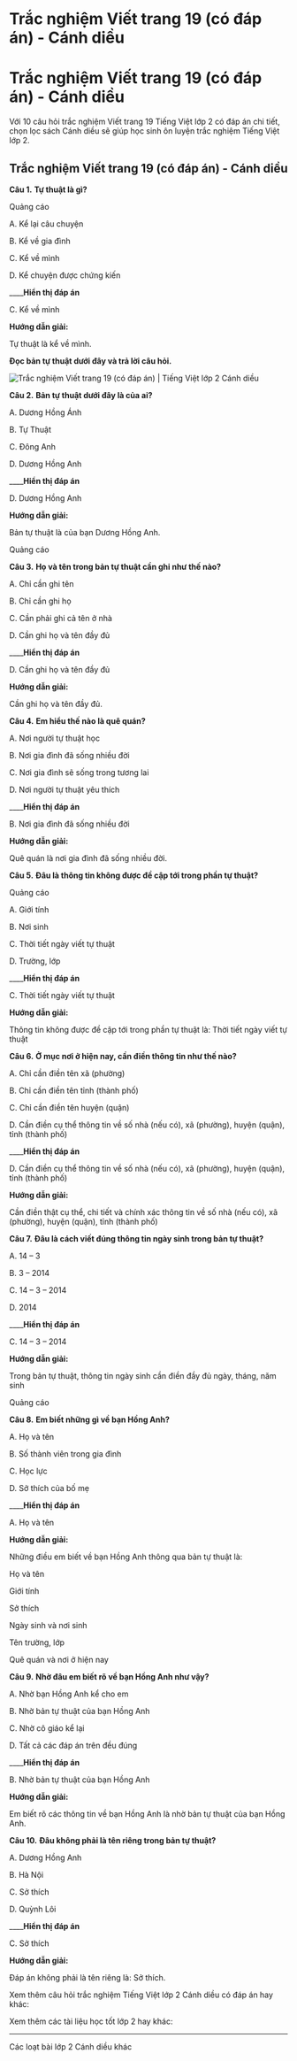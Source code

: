 # Trắc nghiệm Viết trang 19 (có đáp án) - Cánh diều

# Trắc nghiệm Viết trang 19 (có đáp án) - Cánh diều

Với 10 câu hỏi trắc nghiệm Viết trang 19 Tiếng Việt lớp 2 có đáp án chi tiết, chọn lọc sách Cánh diều sẽ giúp học sinh ôn luyện trắc nghiệm Tiếng Việt lớp 2.

## Trắc nghiệm Viết trang 19 (có đáp án) - Cánh diều

**Câu 1.** **Tự thuật là gì?**

Quảng cáo

A. Kể lại câu chuyện

B. Kể về gia đình

C. Kể về mình

D. Kể chuyện được chứng kiến

____**Hiển thị đáp án**

C. Kể về mình

**Hướng dẫn giải:**

Tự thuật là kể về mình.

**Đọc bản tự thuật dưới đây và trả lời câu hỏi.**

![Trắc nghiệm Viết trang 19 \(có đáp án\) | Tiếng Việt lớp 2 Cánh diều](https://vietjack.com/tieng-viet-2-cd/images/trac-nghiem-viet-trang-19-270809.PNG)

**Câu 2.** **Bản tự thuật dưới đây là của ai?**

A. Dương Hồng Ánh

B. Tự Thuật

C. Đông Anh

D. Dương Hồng Anh

____**Hiển thị đáp án**

D. Dương Hồng Anh

**Hướng dẫn giải:**

Bản tự thuật là của bạn Dương Hồng Anh.

Quảng cáo

**Câu 3.** **Họ và tên trong bản tự thuật cần ghi như thế nào?**

A. Chỉ cần ghi tên

B. Chỉ cần ghi họ

C. Cần phải ghi cả tên ở nhà

D. Cần ghi họ và tên đầy đủ

____**Hiển thị đáp án**

D. Cần ghi họ và tên đầy đủ

**Hướng dẫn giải:**

Cần ghi họ và tên đầy đủ.

**Câu 4.** **Em hiểu thế nào là quê quán?**

A. Nơi người tự thuật học

B. Nơi gia đình đã sống nhiều đời

C. Nơi gia đình sẽ sống trong tương lai

D. Nơi người tự thuật yêu thích

____**Hiển thị đáp án**

B. Nơi gia đình đã sống nhiều đời

**Hướng dẫn giải:**

Quê quán là nơi gia đình đã sống nhiều đời.

**Câu 5.** **Đâu là thông tin không được đề cập tới trong phần tự thuật?**

Quảng cáo

A. Giới tính

B. Nơi sinh

C. Thời tiết ngày viết tự thuật

D. Trường, lớp

____**Hiển thị đáp án**

C. Thời tiết ngày viết tự thuật

**Hướng dẫn giải:**

Thông tin không được đề cập tới trong phần tự thuật là: Thời tiết ngày viết tự thuật

**Câu 6.** **Ở mục nơi ở hiện nay, cần điền thông tin như thế nào?**

A. Chỉ cần điền tên xã (phường)

B. Chỉ cần điền tên tỉnh (thành phố)

C. Chỉ cần điền tên huyện (quận)

D. Cần điền cụ thể thông tin về số nhà (nếu có), xã (phường), huyện (quận), tỉnh (thành phố)

____**Hiển thị đáp án**

D. Cần điền cụ thể thông tin về số nhà (nếu có), xã (phường), huyện (quận), tỉnh (thành phố)

**Hướng dẫn giải:**

Cần điền thật cụ thể, chi tiết và chính xác thông tin về số nhà (nếu có), xã (phường), huyện (quận), tỉnh (thành phố)

**Câu 7.** **Đâu là cách viết đúng thông tin ngày sinh trong bản tự thuật?**

A. 14 – 3

B. 3 – 2014

C. 14 – 3 – 2014

D. 2014

____**Hiển thị đáp án**

C. 14 – 3 – 2014

**Hướng dẫn giải:**

Trong bản tự thuật, thông tin ngày sinh cần điền đầy đủ ngày, tháng, năm sinh

Quảng cáo

**Câu 8.** **Em biết những gì về bạn Hồng Anh?**

A. Họ và tên

B. Số thành viên trong gia đình

C. Học lực

D. Sở thích của bố mẹ 

____**Hiển thị đáp án**

A. Họ và tên

**Hướng dẫn giải:**

Những điều em biết về bạn Hồng Anh thông qua bản tự thuật là:

Họ và tên

Giới tính

Sở thích

Ngày sinh và nơi sinh

Tên trường, lớp

Quê quán và nơi ở hiện nay

**Câu 9.** **Nhờ đâu em biết rõ về bạn Hồng Anh như vậy?**

A. Nhờ bạn Hồng Anh kể cho em

B. Nhờ bản tự thuật của bạn Hồng Anh

C. Nhờ cô giáo kể lại

D. Tất cả các đáp án trên đều đúng

____**Hiển thị đáp án**

B. Nhờ bản tự thuật của bạn Hồng Anh

**Hướng dẫn giải:**

Em biết rõ các thông tin về bạn Hồng Anh là nhờ bản tự thuật của bạn Hồng Anh.

**Câu 10.** **Đâu không phải là tên riêng trong bản tự thuật?**

A. Dương Hồng Anh

B. Hà Nội

C. Sở thích

D. Quỳnh Lôi

____**Hiển thị đáp án**

C. Sở thích

**Hướng dẫn giải:**

Đáp án không phải là tên riêng là: Sở thích.

Xem thêm câu hỏi trắc nghiệm Tiếng Việt lớp 2 Cánh diều có đáp án hay khác:

Xem thêm các tài liệu học tốt lớp 2 hay khác:

* * *

Các loạt bài lớp 2 Cánh diều khác
